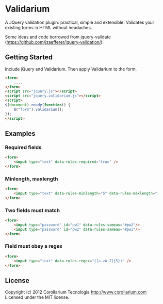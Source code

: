 Validarium
==========

A JQuery validation plugin: practical, simple and extensible. Validates your existing forms in HTML without headaches.

Some ideas and code borrowed from jquery-validate (https://github.com/jzaefferer/jquery-validation/).

## Getting Started

Include jQuery and Validarium. Then apply Validarium to the form.

```html
<form>
	....
</form>
<script src="jquery.js"></script>
<script src="jquery.validarium.js"></script>
<script>
$(document).ready(function() {
	$("form").validarium();
});
</script>
```

## Examples

### Required fields

```html
<form>
	<input type="text" data-rules-required="true" />
</form>
```

### Minlength, maxlength

```html
<form>
	<input type="text" data-rules-minlength="5" data-rules-maxlength="10" />
</form>
```

### Two fields must match
```html
<form>
	<input type="password" id="pw1" data-rules-sameas="#pw2"/>
	<input type="password" id="pw2" data-rules-sameas="#pw1"/>
</form>
```

### Field must obey a regex
```html
<form>
	<input type="text" data-rules-regex="([a-zA-Z]{5})" />
</form>
```


## License
Copyright (c) 2012 Corollarium Tecnologia http://www.corollarium.com
Licensed under the MIT license.

